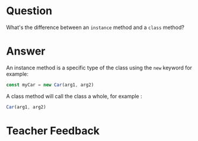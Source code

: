 # Question
What's the difference between an `instance` method and a `class` method?

# Answer
An instance method is a specific type of the class using the `new` keyword for example:
```js
const myCar = new Car(arg1, arg2) 
```
A class method will call the class a whole, for example :
```js
Car(arg1, arg2)
```

# Teacher Feedback